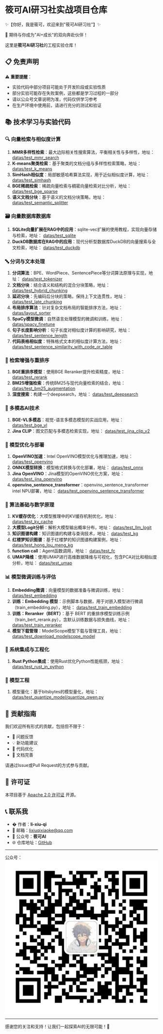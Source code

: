 # 筱可AI研习社实战项目仓库

✨【你好，我是筱可，欢迎来到"筱可AI研习社"】✨

🌈 期待与你成为"AI+成长"的双向奔赴伙伴！

这里是**筱可AI研习社**的工程实验仓库！

## 📋 免责声明

⚠️ **重要提醒**：

- 实验代码中部分项目可能处于开发阶段或实验性质
- 部分实验可能存在失败案例，这些都是学习过程的一部分
- 请以公众号文章说明为准，代码仅供学习参考
- 在生产环境中使用前，请进行充分的测试和验证

## 📚 技术学习与实验代码


### 🔍 向量检索与相似度计算

1. **MMR多样性检索**：最大边际相关性搜索算法，平衡相关性与多样性，地址： [datas/test_mmr_search](datas/test_mmr_search)
2. **K-means聚类检索**：基于聚类的文档分组与多样性检索策略，地址： [datas/test_k_means](datas/test_k_means)
3. **SimHash相似度**：局部敏感哈希算法实现，用于近似相似度计算，地址： [datas/test_simhash](datas/test_simhash)
4. **BGE稀疏检索**：稀疏向量检索与稠密向量检索对比分析，地址： [datas/test_bge_sparse](datas/test_bge_sparse)
5. **语义文档分块**：基于语义的文档分块策略，地址： [datas/test_semantic_splitter](datas/test_semantic_splitter)

### 🗃️ 向量数据库数据库

1. **SQLite向量扩展在RAG中的应用**：sqlite-vec扩展的使用教程，实现向量存储与检索，地址： [datas/test_sqlite](datas/test_sqlite)
2. **DuckDB数据库在RAG中的应用**：现代分析型数据库DuckDB的向量搜索与全文检索，地址： [datas/test_duckdb](datas/test_duckdb)

### 🔤 分词与文本处理

1. **分词算法**：BPE、WordPiece、SentencePiece等分词算法原理与实现，地址： [datas/test_tokenizer](datas/test_tokenizer)
2. **文档分块**：结合语义和结构的混合分块策略，地址： [datas/test_hybrid_chunking](datas/test_hybrid_chunking)
3. **延迟分块**：先编码后分块的策略，保持上下文连贯性，地址： [datas/test_late_chunking](datas/test_late_chunking)
4. **布局排序算法**：针对复杂文档布局的智能排序方法，地址： [datas/layout_sorter](datas/layout_sorter)
5. **SpaCy模型微调**：自然语言处理模型的微调和训练，地址： [datas/spacy_finetune](datas/spacy_finetune)
6. **句子长度影响分析**：句子长度对相似度计算的影响研究，地址： [datas/test_sentence_length](datas/test_sentence_length)
7. **代码表格相似度**：特殊格式文本的相似度计算方法，地址： [datas/test_sentence_similarity_with_code_or_table](datas/test_sentence_similarity_with_code_or_table)

### 🎯 检索增强与重排序

1. **BGE重排序模型**：使用BGE Reranker提升检索精度，地址： [datas/test_rerank](datas/test_rerank)
2. **BM25增强检索**：传统BM25与现代向量检索的结合，地址： [datas/test_bm25_augmentation](datas/test_bm25_augmentation)
3. **深度搜索**：构建一个deepsearch，地址： [datas/test_deepsearch](datas/test_deepsearch)

### 🎨 多模态AI技术

1. **BGE-VL多模态**：视觉-语言多模态模型的实战应用，地址： [datas/test_bge_vl](datas/test_bge_vl)
2. **Jina CLIP**：图文匹配与多模态检索实现，地址： [datas/test_jina_clip_v2](datas/test_jina_clip_v2)

### 🤖 模型优化与部署

1. **OpenVINO加速**：Intel OpenVINO模型优化与推理加速，地址： [datas/test_openvino](datas/test_openvino)
2. **ONNX模型转换**：模型格式转换与优化部署，地址： [datas/test_onnx](datas/test_onnx)
3. **Jina OpenVINO**：Jina模型的OpenVINO优化方案，地址： [datas/test_jina_openvino](datas/test_jina_openvino)
4. **openvino_sentence_transformer**：openvino_sentence_transformer intel NPU部署，地址： [datas/test_openvino_sentence_transformer](datas/test_openvino_sentence_transformer)

### 🧮 算法基础与数学原理

1. **KV缓存优化**：大模型推理中的KV缓存机制优化，地址： [datas/test_kv_cache](datas/test_kv_cache)
2. **大模型Logit分析**：解析大模型输出概率分布，地址： [datas/test_llm_logit](datas/test_llm_logit)
3. **知识图谱构建**：知识图谱的构建与查询技术，地址： [datas/test_kg](datas/test_kg)
4. **红楼梦知识图谱**：基于红楼梦的知识图谱构建案例，地址： [datas/test_hong_lou_meng_kg](datas/test_hong_lou_meng_kg)
5. **function call**：Agent函数调用，地址： [datas/test_fc](datas/test_fc)
6. **UMAP降维**：使用UMAP进行高维数据降维与可视化，包含PCA对比和相似度分析，地址： [datas/test_umap](datas/test_umap)

### 📊 模型微调训练与评估

1. **Embedding微调**：向量模型的数据准备与微调训练，地址： [datas/test_embedding](datas/test_embedding)
2. **训练：Embedding 模型**：示例脚本与数据，用于对嵌入模型进行微调（train_embedding.py），地址： [datas/test_train_embedding](datas/test_train_embedding)
3. **训练：Reranker（BERT）**：基于 BERT 的重排序模型训练示例（train_bert_rerank.py），含默认训练数据与损失曲线，地址： [datas/test_train_reranker](datas/test_train_reranker)
4. **模型下载管理**：ModelScope模型下载与管理工具，地址： [datas/test_download_modelscope_model](datas/test_download_modelscope_model)

### 🔧 系统集成与工程化

1. **Rust Python集成**：使用Rust优化Python性能瓶颈，地址： [datas/test_rust_in_python](datas/test_rust_in_python)

### 🧠 模型工程

1. 模型量化：基于bitsbytes的模型量化，地址： [datas/test_quantize_model/quantize_qwen.py](datas/test_quantize_model/quantize_qwen.py)

## 🤝 贡献指南

我们欢迎所有形式的贡献，包括但不限于：

- 🐛 问题反馈
- 💡 新功能建议
- 🔧 代码优化
- 📝 文档完善

请通过Issue或Pull Request的方式参与贡献。

## 📄 许可证

本项目基于 [Apache 2.0 许可证](http://www.apache.org/licenses/LICENSE-2.0) 开源。

## 📞 联系我

- � 作者：**li-xiu-qi**
- 📧 邮箱：<lixiuqixiaoke@qq.com>
- 📢 公众号：**筱可AI**
- 🌐 仓库地址：[GitHub](https://github.com/li-xiu-qi/XiaokeAILabs)

---

公众号：
![公众号](images/筱可AI_860.jpg)

---

感谢您的关注和支持！让我们一起探索AI的无限可能！🚀
